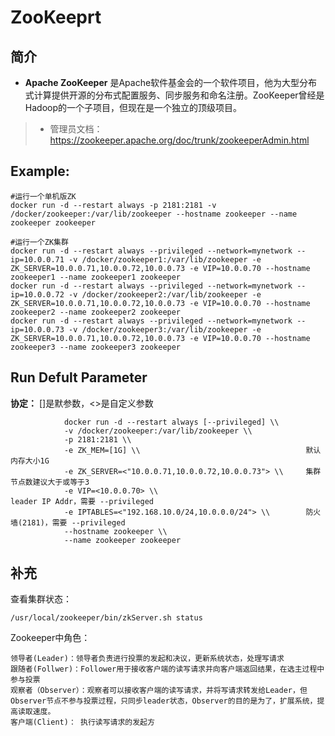 ZooKeeprt
===
## 简介
* **Apache ZooKeeper** 是Apache软件基金会的一个软件项目，他为大型分布式计算提供开源的分布式配置服务、同步服务和命名注册。ZooKeeper曾经是Hadoop的一个子项目，但现在是一个独立的顶级项目。
> * 管理员文档：https://zookeeper.apache.org/doc/trunk/zookeeperAdmin.html

## Example:

    #运行一个单机版ZK
    docker run -d --restart always -p 2181:2181 -v /docker/zookeeper:/var/lib/zookeeper --hostname zookeeper --name zookeeper zookeeper

    #运行一个ZK集群
    docker run -d --restart always --privileged --network=mynetwork --ip=10.0.0.71 -v /docker/zookeeper1:/var/lib/zookeeper -e ZK_SERVER=10.0.0.71,10.0.0.72,10.0.0.73 -e VIP=10.0.0.70 --hostname zookeeper1 --name zookeeper1 zookeeper
    docker run -d --restart always --privileged --network=mynetwork --ip=10.0.0.72 -v /docker/zookeeper2:/var/lib/zookeeper -e ZK_SERVER=10.0.0.71,10.0.0.72,10.0.0.73 -e VIP=10.0.0.70 --hostname zookeeper2 --name zookeeper2 zookeeper
    docker run -d --restart always --privileged --network=mynetwork --ip=10.0.0.73 -v /docker/zookeeper3:/var/lib/zookeeper -e ZK_SERVER=10.0.0.71,10.0.0.72,10.0.0.73 -e VIP=10.0.0.70 --hostname zookeeper3 --name zookeeper3 zookeeper

## Run Defult Parameter
**协定：** []是默参数，<>是自定义参数

				docker run -d --restart always [--privileged] \\
				-v /docker/zookeeper:/var/lib/zookeeper \\
				-p 2181:2181 \\
				-e ZK_MEM=[1G] \\                                     默认内存大小1G
				-e ZK_SERVER=<"10.0.0.71,10.0.0.72,10.0.0.73"> \\     集群节点数建议大于或等于3
				-e VIP=<10.0.0.70> \\                                 leader IP Addr，需要 --privileged
				-e IPTABLES=<"192.168.10.0/24,10.0.0.0/24"> \\        防火墙(2181)，需要 --privileged
				--hostname zookeeper \\
				--name zookeeper zookeeper

## 补充
查看集群状态：

    /usr/local/zookeeper/bin/zkServer.sh status

Zookeeper中角色：

    领导者(Leader)：领导者负责进行投票的发起和决议，更新系统状态，处理写请求
    跟随者(Follwer)：Follower用于接收客户端的读写请求并向客户端返回结果，在选主过程中参与投票
    观察者（Observer）：观察者可以接收客户端的读写请求，并将写请求转发给Leader，但Observer节点不参与投票过程，只同步leader状态，Observer的目的是为了，扩展系统，提高读取速度。
    客户端(Client)： 执行读写请求的发起方
